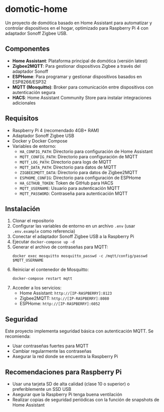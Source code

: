# domotic-home

Un proyecto de domótica basado en Home Assistant para automatizar y controlar dispositivos en el hogar, optimizado para Raspberry Pi 4 con adaptador Sonoff Zigbee USB.

## Componentes

- **Home Assistant**: Plataforma principal de domótica (versión latest)
- **Zigbee2MQTT**: Para gestionar dispositivos Zigbee a través del adaptador Sonoff
- **ESPHome**: Para programar y gestionar dispositivos basados en ESP8266/ESP32
- **MQTT (Mosquitto)**: Broker para comunicación entre dispositivos con autenticación segura
- **HACS**: Home Assistant Community Store para instalar integraciones adicionales

## Requisitos

- Raspberry Pi 4 (recomendado 4GB+ RAM)
- Adaptador Sonoff Zigbee USB
- Docker y Docker Compose
- Variables de entorno:
  - `HA_CONFIG_PATH`: Directorio para configuración de Home Assistant
  - `MQTT_CONFIG_PATH`: Directorio para configuración de MQTT
  - `MQTT_LOG_PATH`: Directorio para logs de MQTT
  - `MQTT_DATA_PATH`: Directorio para datos de MQTT
  - `ZIGBEE2MQTT_DATA`: Directorio para datos de Zigbee2MQTT
  - `ESPHOME_CONFIG`: Directorio para configuración de ESPHome
  - `HA_GITHUB_TOKEN`: Token de GitHub para HACS
  - `MQTT_USERNAME`: Usuario para autenticación MQTT
  - `MQTT_PASSWORD`: Contraseña para autenticación MQTT

## Instalación

1. Clonar el repositorio
2. Configurar las variables de entorno en un archivo `.env` (usar `.env.example` como referencia)
3. Conectar el adaptador Sonoff Zigbee USB a la Raspberry Pi
4. Ejecutar `docker-compose up -d`
5. Generar el archivo de contraseñas para MQTT:
   ```
   docker exec mosquitto mosquitto_passwd -c /mqtt/config/passwd $MQTT_USERNAME
   ```
6. Reiniciar el contenedor de Mosquitto:
   ```
   docker-compose restart mqtt
   ```
7. Acceder a los servicios:
   - Home Assistant: `http://[IP-RASPBERRY]:8123`
   - Zigbee2MQTT: `http://[IP-RASPBERRY]:8080`
   - ESPHome: `http://[IP-RASPBERRY]:6052`

## Seguridad

Este proyecto implementa seguridad básica con autenticación MQTT. Se recomienda:

- Usar contraseñas fuertes para MQTT
- Cambiar regularmente las contraseñas
- Asegurar la red donde se encuentra la Raspberry Pi

## Recomendaciones para Raspberry Pi

- Usar una tarjeta SD de alta calidad (clase 10 o superior) o preferiblemente un SSD USB
- Asegurar que la Raspberry Pi tenga buena ventilación
- Realizar copias de seguridad periódicas con la función de snapshots de Home Assistant